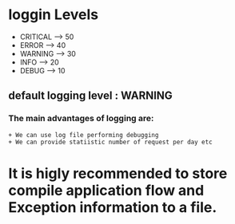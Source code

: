 # loggin Levels

- CRITICAL --> 50
- ERROR    --> 40
- WARNING  --> 30
- INFO     --> 20
- DEBUG    --> 10

## default logging level : WARNING

### The main advantages of logging are:
	+ We can use log file performing debugging
	+ We can provide statiistic number of request per day etc

# It is higly recommended to store compile application flow and Exception information to a file.